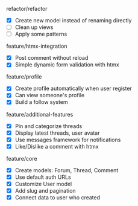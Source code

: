 refactor/refactor

- [x] Create new model instead of renaming directly
- [ ] Clean up views
- [ ] Apply some patterns

feature/htmx-integration

- [x] Post comment without reload
- [x] Simple dynamic form validation with htmx

feature/profile

- [x] Create profile automatically when user register
- [x] Can view someone's profile
- [x] Build a follow system

feature/additional-features

- [x] Pin and categorize threads
- [x] Display latest threads, user avatar
- [x] Use messages framework for notifications
- [x] Like/Dislike a comment with htmx

feature/core

- [x] Create models: Forum, Thread, Comment
- [x] Use default auth URLs
- [x] Customize User model
- [x] Add slug and pagination
- [x] Connect data to user who created 

